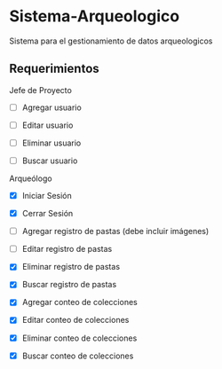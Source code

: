 # Sistema-Arqueologico
 Sistema para el gestionamiento de datos arqueologicos



## Requerimientos

Jefe de Proyecto

- [ ] Agregar usuario
- [ ] Editar usuario
- [ ] Eliminar usuario
- [ ] Buscar usuario



Arqueólogo

- [x] Iniciar Sesión
- [x] Cerrar Sesión
- [ ] Agregar registro de pastas (debe incluir imágenes)
- [ ] Editar registro de pastas
- [x] Eliminar registro de pastas
- [x] Buscar registro de pastas
- [x] Agregar conteo de colecciones
- [x] Editar conteo de colecciones
- [x] Eliminar conteo de colecciones
- [x] Buscar conteo de colecciones































